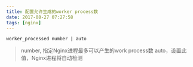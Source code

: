 ```yaml
---
title: 配置允许生成的worker process数
date: 2017-08-27 07:27:58
tags: [nginx]
---
```

```
worker_processed number | auto
```
> number, 指定Nginx进程最多可以产生的work process数
> auto，设置此值，Nginx进程将自动检测
